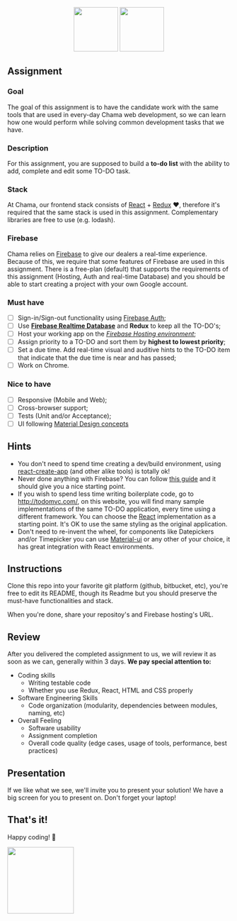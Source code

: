 <p align="center">
<img src="https://user-images.githubusercontent.com/5693916/30330868-8071b3da-97d6-11e7-8207-99243d19f1fe.png" data-canonical-src="https://user-images.githubusercontent.com/5693916/30330868-8071b3da-97d6-11e7-8207-99243d19f1fe.png" width="100" height="100" />
<img src="https://user-images.githubusercontent.com/5693916/30366646-10dc3b30-986c-11e7-871a-4f5c237b9a6f.png" data-canonical-src="https://user-images.githubusercontent.com/5693916/30366646-10dc3b30-986c-11e7-871a-4f5c237b9a6f.png" width="100" height="100" />
</p>

## Assignment

### Goal
The goal of this assignment is to have the candidate work with the same tools that are used in every-day Chama web development, so we can learn how one would perform while solving common development tasks that we have.

### Description
For this assignment, you are supposed to build a **to-do list** with the ability to add, complete and edit some TO-DO task.

### Stack
At Chama, our frontend stack consists of [React](https://facebook.github.io/react/docs/hello-world.html) + [Redux](http://redux.js.org/) :heart:, therefore it's required that the same stack is used in this assignment. Complementary libraries are free to use (e.g. lodash).

### Firebase
Chama relies on [Firebase](https://firebase.google.com/) to give our dealers a real-time experience. Because of this, we require that some features of Firebase are used in this assignment. There is a free-plan (default) that supports the requirements of this assignment (Hosting, Auth and real-time Database) and you should be able to start creating a project with your own Google account.

### Must have
- [ ] Sign-in/Sign-out functionality using [Firebase Auth](https://firebase.google.com/docs/auth/);
- [ ] Use **[Firebase Realtime Database](https://firebase.google.com/docs/database/)** and **Redux** to keep all the TO-DO's;
- [ ] Host your working app on the *[Firebase Hosting environment](https://firebase.google.com/docs/hosting/)*;
- [ ] Assign priority to a TO-DO and sort them by **highest to lowest priority**;
- [ ] Set a due time. Add real-time visual and auditive hints to the TO-DO item that indicate that the due time is near and has passed;
- [ ] Work on Chrome.

### Nice to have
- [ ] Responsive (Mobile and Web);
- [ ] Cross-browser support;
- [ ] Tests (Unit and/or Acceptance);
- [ ] UI following [Material Design concepts](https://material.io/)

## Hints
* You don't need to spend time creating a dev/build environment, using [react-create-app](https://github.com/facebookincubator/create-react-app) (and other alike tools) is totally ok!
* Never done anything with Firebase? You can follow [this guide](https://firebase.google.com/docs/web/setup) and it should give you a nice starting point.
* If you wish to spend less time writing boilerplate code, go to http://todomvc.com/, on this website, you will find many sample implementations of the same TO-DO application, every time using a different framework. You can choose the [React](http://todomvc.com/examples/react/#/) implementation as a starting point. It's OK to use the same styling as the original application.
* Don't need to re-invent the wheel, for components like Datepickers and/or Timepicker you can use [Material-ui](https://github.com/callemall/material-ui) or any other of your choice, it has great integration with React environments.

## Instructions
Clone this repo into your favorite git platform (github, bitbucket, etc), you're free to edit its README, though its Readme but you should preserve the must-have functionalities and stack.

When you're done, share your repositoy's and Firebase hosting's URL.

## Review

After you delivered the completed assignment to us, we will review it as soon as we can, generally within 3 days. **We pay special attention to:**

* Coding skills
   * Writing testable code	
   * Whether you use Redux, React, HTML and CSS properly
* Software Engineering Skills
   * Code organization (modularity, dependencies between modules, naming, etc)
* Overall Feeling
   * Software usability
   * Assignment completion
   * Overall code quality (edge cases, usage of tools, performance, best practices)
   
## Presentation

If we like what we see, we'll invite you to present your solution! We have a big screen for you to present on. Don't forget your laptop!

## That's it!

Happy coding! :metal:

<img src="https://user-images.githubusercontent.com/5693916/30273942-84252588-96fb-11e7-9420-5516b92cb1f7.gif" data-canonical-src="https://user-images.githubusercontent.com/5693916/30273942-84252588-96fb-11e7-9420-5516b92cb1f7.gif" width="150" height="150" />
